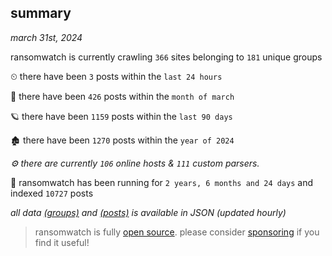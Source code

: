 
## summary
_march 31st, 2024_

ransomwatch is currently crawling `366` sites belonging to `181` unique groups

⏲ there have been `3` posts within the `last 24 hours`

🦈 there have been `426` posts within the `month of march`

🪐 there have been `1159` posts within the `last 90 days`

🏚 there have been `1270` posts within the `year of 2024`

_⚙️ there are currently `106` online hosts & `111` custom parsers._

🦕 ransomwatch has been running for `2 years, 6 months and 24 days` and indexed `10727` posts

_all data  [(groups)](http://ransomwhat.telemetry.ltd/groups) and [(posts)](http://ransomwhat.telemetry.ltd/posts) is available in JSON (updated hourly)_

> ransomwatch is fully [open source](https://github.com/joshhighet/ransomwatch#ransomwatch--). please consider [sponsoring](https://github.com/sponsors/joshhighet) if you find it useful!

